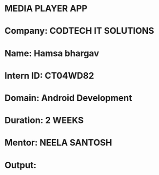 # MEDIA PLAYER APP

# Company: CODTECH IT SOLUTIONS

# Name: Hamsa bhargav

# Intern ID: CT04WD82

# Domain: Android Development

# Duration: 2 WEEKS

# Mentor: NEELA SANTOSH

# Output:

